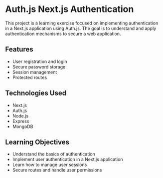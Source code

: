 # Auth.js Next.js Authentication

This project is a learning exercise focused on implementing authentication in a Next.js application using Auth.js. The goal is to understand and apply authentication mechanisms to secure a web application.

## Features

- User registration and login
- Secure password storage
- Session management
- Protected routes

## Technologies Used

- Next.js
- Auth.js
- Node.js
- Express
- MongoDB

## Learning Objectives

- Understand the basics of authentication
- Implement user authentication in a Next.js application
- Learn how to manage user sessions
- Secure routes and handle user permissions